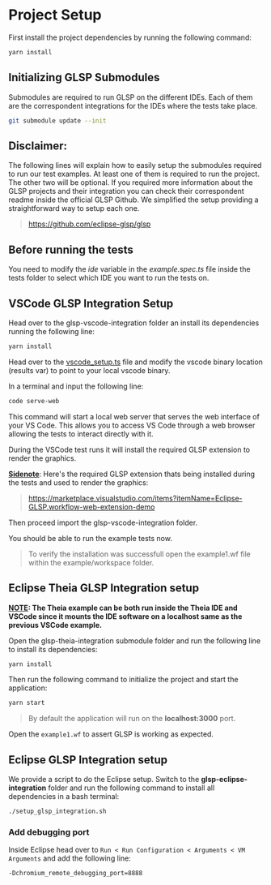 # Project Setup

First install the project dependencies by running the following command:

```sh
yarn install
```

## Initializing GLSP Submodules

Submodules are required to run GLSP on the different IDEs. Each of them are the correspondent integrations for the IDEs where the tests take place.  

```sh
git submodule update --init
```

##  Disclaimer:
The following lines will explain how to easily setup the submodules required to run our test examples. At least one of them is required to run the project. The other two will be optional. If you required more information about the GLSP projects and their integration you can check their correspondent readme inside the official GLSP Github. We simplified the setup providing a straightforward way to setup each one.

> https://github.com/eclipse-glsp/glsp

## Before running the tests
You need to modify the *ide* variable in the *example.spec.ts* file inside the tests folder to select which IDE you want to run the tests on.


## VSCode GLSP Integration Setup

Head over to the glsp-vscode-integration folder an install its dependencies running the following line:

```sh
yarn install
```

Head over to the [vscode_setup.ts](./tests/vscode_setup.ts) file and modify the vscode binary location (results var) to point to your local vscode binary.

In a terminal and input the following line:

```sh
code serve-web
```

This command will start a local web server that serves the web interface of your VS Code. This allows you to access VS Code through a web browser allowing the tests to interact directly with it.

During the VSCode test runs it will install the required GLSP extension to render the graphics.

<b><u>Sidenote</b></u>: Here's the required GLSP extension thats being installed during the tests and used to render the graphics:

> https://marketplace.visualstudio.com/items?itemName=Eclipse-GLSP.workflow-web-extension-demo

Then proceed import the glsp-vscode-integration folder.

You should be able to run the example tests now.

> To verify the installation was successfull open the example1.wf file within the example/workspace folder.

## Eclipse Theia GLSP Integration setup

<b><u>NOTE</u>: The Theia example can be both run inside the Theia IDE and VSCode since it mounts the IDE software on a localhost same as the previous VSCode example.</b>

Open the glsp-theia-integration submodule folder and run the following line to install its dependencies:

```sh
yarn install
```

Then run the following command to initialize the project and start the application:

```sh
yarn start
```

> By default the application will run on the <b>localhost:3000</b> port.

Open the `example1.wf` to assert GLSP is working as expected.


## Eclipse GLSP Integration setup
We provide a script to do the Eclipse setup. Switch to the **glsp-eclipse-integration** folder and run the following command to install all dependencies in a bash terminal:

```sh
./setup_glsp_integration.sh
```

### Add debugging port

Inside Eclipse head over to `Run < Run Configuration < Arguments < VM Arguments` and add the following line:

```sh
-Dchromium_remote_debugging_port=8888
```

